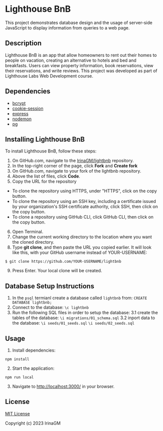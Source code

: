 # Lighthouse BnB

This project demonstrates database design and the usage of server-side JavaScript to display information from queries to a web page.

## Description

Lighthouse BnB is an app that allow homeowners to rent out their homes to people on vacation, creating an alternative to hotels and bed and breakfasts. Users can view property information, book reservations, view their reservations, and write reviews.
This project was developed as part of Lighthouse Labs Web Development course.


## Dependencies

- [bcrypt](https://www.npmjs.com/package/bcrypt)
- [cookie-session](https://www.npmjs.com/package/cookie-session)
- [express](https://expressjs.com/)
- [nodemon](https://www.npmjs.com/package/nodemon)
- [pg](https://www.npmjs.com/package/pg)

## Installing Lighthouse BnB

To install Lighthouse BnB, follow these steps:

1. On GitHub.com, navigate to the [IrinaGM/lightbnb](https://github.com/IrinaGM/lightbnb) repository.
2. In the top-right corner of the page, click **Fork** and **Create fork**
3. On GitHub.com, navigate to your fork of the lightbnb repository.
4. Above the list of files, click **Code**.
5. Copy the URL for the repository

- To clone the repository using HTTPS, under "HTTPS", click on the copy button.
- To clone the repository using an SSH key, including a certificate issued by your organization's SSH certificate authority, click SSH, then click on the copy button.
- To clone a repository using GitHub CLI, click GitHub CLI, then click on the copy button.

6. Open Terminal.
7. Change the current working directory to the location where you want the cloned directory.
8. Type **git clone**, and then paste the URL you copied earlier. It will look like this, with your GitHub username instead of YOUR-USERNAME:

```
$ git clone https://github.com/YOUR-USERNAME/lightbnb
```

9. Press Enter. Your local clone will be created.

## Database Setup Instructions
1. In the `psql` termianl create a database called `lightbnb` from:
`CREATE DATABASE lightbnb;`
2. Connect to the database:
`\c lightbnb`
3. Run the following SQL files in order to setup the database:
3.1 create the tables of the database:
`\i migrations/01_schema.sql`
3.2 inport data to the database:
`\i seeds/01_seeds.sql`
`\i seeds/02_seeds.sql`



## Usage

1. Install dependencies:

```console
npm install
```

2. Start the application:

```console
npm run local
```

3. Navigate to [http://localhost:3000/](http://localhost:3000/) in your browser.

## License

[MIT License](https://choosealicense.com/licenses/mit/)

Copyright (c) 2023 IrinaGM
